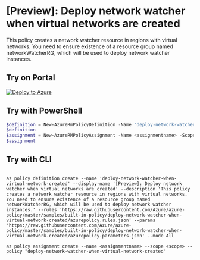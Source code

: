 # [Preview]: Deploy network watcher when virtual networks are created

This policy creates a network watcher resource in regions with virtual networks. You need to ensure existence of a resource group named networkWatcherRG, which will be used to deploy network watcher instances.

## Try on Portal

[![Deploy to Azure](http://azuredeploy.net/deploybutton.png)](https://portal.azure.com/?feature.customportal=false&microsoft_azure_policy=true&microsoft_azure_policy_policyinsights=true&feature.microsoft_azure_security_policy=true&microsoft_azure_marketplace_policy=true#blade/Microsoft_Azure_Policy/CreatePolicyDefinitionBlade/uri/https%3A%2F%2Fraw.githubusercontent.com%2FAzure%2Fazure-policy%2Fmaster%2Fsamples%2Fbuilt-in-policy%2Fdeploy-network-watcher-when-virtual-network-created%2Fazurepolicy.json)

## Try with PowerShell

````powershell
$definition = New-AzureRmPolicyDefinition -Name "deploy-network-watcher-when-virtual-network-created" -DisplayName "[Preview]: Deploy network watcher when virtual networks are created" -description "This policy creates a network watcher resource in regions with virtual networks. You need to ensure existence of a resource group named networkWatcherRG, which will be used to deploy network watcher instances." -Policy 'https://raw.githubusercontent.com/Azure/azure-policy/master/samples/built-in-policy/deploy-network-watcher-when-virtual-network-created/azurepolicy.rules.json' -Parameter 'https://raw.githubusercontent.com/Azure/azure-policy/master/samples/built-in-policy/deploy-network-watcher-when-virtual-network-created/azurepolicy.parameters.json' -Mode All
$definition
$assignment = New-AzureRMPolicyAssignment -Name <assignmentname> -Scope <scope> -PolicyDefinition $definition
$assignment 
````

## Try with CLI

````cli

az policy definition create --name 'deploy-network-watcher-when-virtual-network-created' --display-name '[Preview]: Deploy network watcher when virtual networks are created' --description 'This policy creates a network watcher resource in regions with virtual networks. You need to ensure existence of a resource group named networkWatcherRG, which will be used to deploy network watcher instances.' --rules 'https://raw.githubusercontent.com/Azure/azure-policy/master/samples/built-in-policy/deploy-network-watcher-when-virtual-network-created/azurepolicy.rules.json' --params 'https://raw.githubusercontent.com/Azure/azure-policy/master/samples/built-in-policy/deploy-network-watcher-when-virtual-network-created/azurepolicy.parameters.json' --mode All

az policy assignment create --name <assignmentname> --scope <scope> --policy "deploy-network-watcher-when-virtual-network-created" 

````
